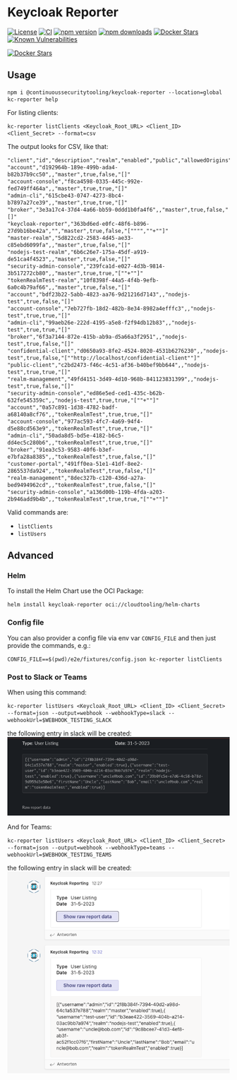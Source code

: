 # Keycloak Reporter


[![License](https://img.shields.io/github/license/ContinuousSecurityTooling/keycloak-reporter.svg)](LICENSE)
[![CI](https://github.com/ContinuousSecurityTooling/keycloak-reporter/actions/workflows/pipeline.yml/badge.svg)](https://github.com/ContinuousSecurityTooling/keycloak-reporter/actions/workflows/pipeline.yml)
[![npm version](https://badge.fury.io/js/@continuoussecuritytooling%2Fkeycloak-reporter.svg)](https://www.npmjs.com/package/@continuoussecuritytooling/keycloak-reporter)
[![npm downloads](https://img.shields.io/npm/dm/@continuoussecuritytooling%2Fkeycloak-reporter.svg)](https://www.npmjs.com/package/@continuoussecuritytooling/keycloak-reporter)
[![Docker Stars](https://img.shields.io/docker/stars/continuoussecuritytooling/keycloak-reporting-cli.svg)](https://hub.docker.com/r/continuoussecuritytooling/keycloak-reporting-cli/)
[![Known Vulnerabilities](https://snyk.io/test/github/ContinuousSecurityTooling/keycloak-reporter/badge.svg)](https://snyk.io/test/github/ContinuousSecurityTooling/keycloak-reporter)

[![Docker Stars](https://img.shields.io/docker/stars/continuoussecuritytooling/keycloak-reporting-cli.svg)](https://hub.docker.com/r/continuoussecuritytooling/keycloak-reporting-cli/)

## Usage

```
npm i @continuoussecuritytooling/keycloak-reporter --location=global
kc-reporter help
```
For listing clients:
```
kc-reporter listClients <Keycloak_Root_URL> <Client_ID> <Client_Secret> --format=csv
```

The output looks for CSV, like that:
```
"client","id","description","realm","enabled","public","allowedOrigins"
"account","d192964b-189e-499b-ada4-b82b37b9cc50",,"master",true,false,"[]"
"account-console","f8ca4598-0335-445c-992e-fed749ff464a",,"master",true,true,"[]"
"admin-cli","615cbe43-0747-4273-8bc4-b7897a27ce39",,"master",true,true,"[]"
"broker","3e3a17c4-37d4-4a66-bb59-0ddd1b0fa4f6",,"master",true,false,"[]"
"keycloak-reporter","363bd6ed-e0fc-48f6-b896-27d9b16be42a","","master",true,false,"["""",""+""]"
"master-realm","5d822cd2-2583-4d45-ae33-c85ebd6099fa",,"master",true,false,"[]"
"nodejs-test-realm","6b6c26e7-175a-45df-a919-de51ca4f4523",,"master",true,false,"[]"
"security-admin-console","239fca1d-e027-4d3b-9814-3b517272cb80",,"master",true,true,"[""+""]"
"tokenRealmTest-realm","10f8398f-44a5-4f4b-9efb-6a0c4b79af66",,"master",true,false,"[]"
"account","bdf23b22-5abb-4823-aa76-9d21216d7143",,"nodejs-test",true,false,"[]"
"account-console","7eb727fb-18d2-482b-8e34-8982a4efffc3",,"nodejs-test",true,true,"[]"
"admin-cli","99aeb26e-222d-4195-a5e8-f2f94db12b83",,"nodejs-test",true,true,"[]"
"broker","6f3a7144-872e-415b-ab9a-d5a66a3f2951",,"nodejs-test",true,false,"[]"
"confidential-client","d0650a93-8fe2-4524-8020-4531b6276230",,"nodejs-test",true,false,"[""http://localhost/confidential-client""]"
"public-client","c2bd2473-f46c-4c51-af36-b40bef9bb644",,"nodejs-test",true,true,"[]"
"realm-management","49fd4151-3d49-4d10-968b-841123831399",,"nodejs-test",true,false,"[]"
"security-admin-console","ed86e5ed-ced1-435c-b62b-632fe545359c",,"nodejs-test",true,true,"[""+""]"
"account","0a57c891-1d38-4782-badf-a68140a8cf76",,"tokenRealmTest",true,true,"[]"
"account-console","977ac593-4fc7-4a69-94f4-d5e88cd563e9",,"tokenRealmTest",true,true,"[]"
"admin-cli","50ada8d5-bd5e-4182-b6c5-dd4ec5c280b6",,"tokenRealmTest",true,true,"[]"
"broker","91ea3c53-9583-40f6-b3ef-e7bfa28a8385",,"tokenRealmTest",true,false,"[]"
"customer-portal","491ff0ea-51e1-41df-8ee2-2865537da924",,"tokenRealmTest",true,false,"[]"
"realm-management","8dec327b-c120-436d-a27a-bed9494962cd",,"tokenRealmTest",true,false,"[]"
"security-admin-console","a136d00b-119b-4fda-a203-2b946add9b4b",,"tokenRealmTest",true,true,"[""+""]"
```

Valid commands are:
- `listClients`
- `listUsers`

## Advanced

### Helm

To install the Helm Chart use the OCI Package:

```
helm install keycloak-reporter oci://cloudtooling/helm-charts
```

### Config file

You can also provider a config file via env var `CONFIG_FILE` and then just provide the commands, e.g.:
```
CONFIG_FILE==$(pwd)/e2e/fixtures/config.json kc-reporter listClients
```

### Post to Slack or Teams

When using this command:
```
kc-reporter listUsers <Keycloak_Root_URL> <Client_ID> <Client_Secret> --format=json --output=webhook --webhookType=slack --webhookUrl=$WEBHOOK_TESTING_SLACK
```
the following entry in slack will be created:
![Slack Sample](.docs/webhook-slack-sample.png)

And for Teams:
```
kc-reporter listUsers <Keycloak_Root_URL> <Client_ID> <Client_Secret> --format=json --output=webhook --webhookType=teams --webhookUrl=$WEBHOOK_TESTING_TEAMS
```
the following entry in slack will be created:
![Team Sample](.docs/webhook-teams-sample.png)
